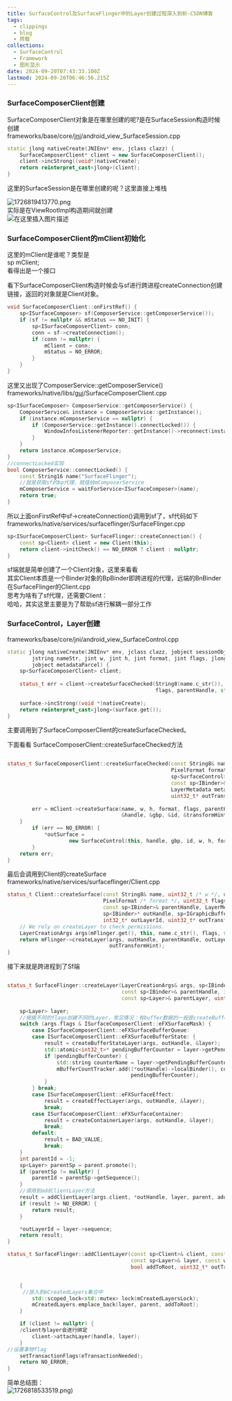 ```yaml
---
title: SurfaceControl及SurfaceFlinger中的Layer创建过程深入剖析-CSDN博客
tags:
  - clippings
  - blog
  - 转载
collections:
  - SurfaceControl
  - Framework
  - 图形显示
date: 2024-09-20T07:43:33.100Z
lastmod: 2024-09-26T06:46:56.215Z
---
```

### SurfaceComposerClient创建

SurfaceComposerClient对象是在哪里创建的呢?是在SurfaceSession构造时候创建\
frameworks/base/core/[jni](https://so.csdn.net/so/search?q=jni\&spm=1001.2101.3001.7020)/android\_view\_SurfaceSession.cpp

```cpp
static jlong nativeCreate(JNIEnv* env, jclass clazz) {
    SurfaceComposerClient* client = new SurfaceComposerClient();
    client->incStrong((void*)nativeCreate);
    return reinterpret_cast<jlong>(client);
}
```

这里的SurfaceSession是在哪里创建的呢？这里直接上堆栈

![1726819413770.png](https://picgo.myjojo.fun:666/i/2024/09/20/66ed2c488d9a5.png)\
实际是在ViewRootImpl构造期间就创建\
![在这里插入图片描述](https://picgo.myjojo.fun:666/i/2024/09/20/66ed2c6f12c37.png#pic_center)

### SurfaceComposerClient的mClient初始化

这里的mClient是谁呢？类型是\
sp mClient;\
看得出是一个接口

看下SurfaceComposerClient构造时候会与sf进行跨进程createConnection创建链接，返回的对象就是Client对象。

```cpp
void SurfaceComposerClient::onFirstRef() {
    sp<ISurfaceComposer> sf(ComposerService::getComposerService());
    if (sf != nullptr && mStatus == NO_INIT) {
        sp<ISurfaceComposerClient> conn;
        conn = sf->createConnection();
        if (conn != nullptr) {
            mClient = conn;
            mStatus = NO_ERROR;
        }
    }
}
```

这里又出现了ComposerService::getComposerService()\
frameworks/native/libs/[gui](https://so.csdn.net/so/search?q=gui\&spm=1001.2101.3001.7020)/SurfaceComposerClient.cpp

```cpp
sp<ISurfaceComposer> ComposerService::getComposerService() {
    ComposerService& instance = ComposerService::getInstance();
    if (instance.mComposerService == nullptr) {
        if (ComposerService::getInstance().connectLocked()) {
            WindowInfosListenerReporter::getInstance()->reconnect(instance.mComposerService);
        }
    }
    return instance.mComposerService;
}
//connectLocked实现
bool ComposerService::connectLocked() {
    const String16 name("SurfaceFlinger");
    //就是获取sf的bp代理，赋值给mComposerService
    mComposerService = waitForService<ISurfaceComposer>(name);
    return true;
}
```

所以上面onFirstRef中sf->createConnection()调用到sf了，sf代码如下\
frameworks/native/services/surfaceflinger/SurfaceFlinger.cpp

```cpp
sp<ISurfaceComposerClient> SurfaceFlinger::createConnection() {
    const sp<Client> client = new Client(this);
    return client->initCheck() == NO_ERROR ? client : nullptr;
}
```

sf端就是简单创建了一个Client对象，这里来看看\
其实Client本质是一个Binder对象的BpBinder即跨进程的代理，远端的BnBinder在SurfaceFlinger的Client.cpp\
思考为啥有了sf代理，还需要Client：\
哈哈，其实这里主要是为了帮助sf进行解耦一部分工作

### SurfaceControl，Layer创建

frameworks/base/core/jni/android\_view\_SurfaceControl.cpp

```cpp
static jlong nativeCreate(JNIEnv* env, jclass clazz, jobject sessionObj,
        jstring nameStr, jint w, jint h, jint format, jint flags, jlong parentObject,
        jobject metadataParcel) {
    sp<SurfaceComposerClient> client;
  
    status_t err = client->createSurfaceChecked(String8(name.c_str()), w, h, format, &surface,
                                                flags, parentHandle, std::move(metadata));
  
    surface->incStrong((void *)nativeCreate);
    return reinterpret_cast<jlong>(surface.get());
}
```

主要调用到了SurfaceComposerClient的createSurfaceChecked。

下面看看 SurfaceComposerClient::createSurfaceChecked方法

```cpp

status_t SurfaceComposerClient::createSurfaceChecked(const String8& name, uint32_t w, uint32_t h,
                                                     PixelFormat format,
                                                     sp<SurfaceControl>* outSurface, uint32_t flags,
                                                     const sp<IBinder>& parentHandle,
                                                     LayerMetadata metadata,
                                                     uint32_t* outTransformHint) {
 
        err = mClient->createSurface(name, w, h, format, flags, parentHandle, std::move(metadata),
                                     &handle, &gbp, &id, &transformHint);
    } 
        if (err == NO_ERROR) {
            *outSurface =
                    new SurfaceControl(this, handle, gbp, id, w, h, format, transformHint, flags);
        }
    return err;
}
```

最后会调用到Client的createSurface\
frameworks/native/services/surfaceflinger/Client.cpp

```cpp
status_t Client::createSurface(const String8& name, uint32_t /* w */, uint32_t /* h */,
                               PixelFormat /* format */, uint32_t flags,
                               const sp<IBinder>& parentHandle, LayerMetadata metadata,
                               sp<IBinder>* outHandle, sp<IGraphicBufferProducer>* /* gbp */,
                               int32_t* outLayerId, uint32_t* outTransformHint) {
    // We rely on createLayer to check permissions.
    LayerCreationArgs args(mFlinger.get(), this, name.c_str(), flags, std::move(metadata));
    return mFlinger->createLayer(args, outHandle, parentHandle, outLayerId, nullptr,
                                 outTransformHint);
}
```

接下来就是跨进程到了Sf端

```cpp

status_t SurfaceFlinger::createLayer(LayerCreationArgs& args, sp<IBinder>* outHandle,
                                     const sp<IBinder>& parentHandle, int32_t* outLayerId,
                                     const sp<Layer>& parentLayer, uint32_t* outTransformHint) {
  
    sp<Layer> layer;
	//根据不同的flags创建不同的Layer，常见情况：有buffer数据的一般是createBufferStateLayer，没有buffer的就是createContainerLayer
    switch (args.flags & ISurfaceComposerClient::eFXSurfaceMask) {
        case ISurfaceComposerClient::eFXSurfaceBufferQueue:
        case ISurfaceComposerClient::eFXSurfaceBufferState: {
            result = createBufferStateLayer(args, outHandle, &layer);
            std::atomic<int32_t>* pendingBufferCounter = layer->getPendingBufferCounter();
            if (pendingBufferCounter) {
                std::string counterName = layer->getPendingBufferCounterName();
                mBufferCountTracker.add((*outHandle)->localBinder(), counterName,
                                        pendingBufferCounter);
            }
        } break;
        case ISurfaceComposerClient::eFXSurfaceEffect:
            result = createEffectLayer(args, outHandle, &layer);
            break;
        case ISurfaceComposerClient::eFXSurfaceContainer:
            result = createContainerLayer(args, outHandle, &layer);
            break;
        default:
            result = BAD_VALUE;
            break;
    }
    int parentId = -1;
    sp<Layer> parentSp = parent.promote();
    if (parentSp != nullptr) {
        parentId = parentSp->getSequence();
    }
    //调用到addClientLayer方法
    result = addClientLayer(args.client, *outHandle, layer, parent, addToRoot, outTransformHint);
    if (result != NO_ERROR) {
        return result;
    }

    *outLayerId = layer->sequence;
    return result;
}

```

```cpp
status_t SurfaceFlinger::addClientLayer(const sp<Client>& client, const sp<IBinder>& handle,
                                        const sp<Layer>& layer, const wp<Layer>& parent,
                                        bool addToRoot, uint32_t* outTransformHint) {


    {
     //放入到mCreatedLayers集合中
        std::scoped_lock<std::mutex> lock(mCreatedLayersLock);
        mCreatedLayers.emplace_back(layer, parent, addToRoot);
    }

    if (client != nullptr) {
    /client与layer会进行绑定
        client->attachLayer(handle, layer);
    }
//设置事物flag
    setTransactionFlags(eTransactionNeeded);
    return NO_ERROR;
}

```

简单总结图：\
![1726818533519.png](https://picgo.myjojo.fun:666/i/2024/09/20/66ed28d90130d.png))
